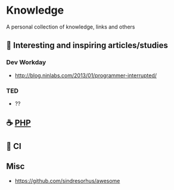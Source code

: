 # Knowledge

A personal collection of knowledge, links and others  

## :thought_balloon: Interesting and inspiring articles/studies

### Dev Workday
* http://blog.ninlabs.com/2013/01/programmer-interrupted/

### TED
* ??

## :coffee: [PHP](php.md)

## :traffic_light: CI

## Misc
* https://github.com/sindresorhus/awesome
